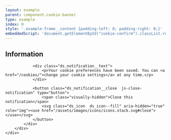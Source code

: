 ```yaml
---
layout: example
parent: component.cookie-banner
type: example
index: 0
style: '.example-frame__content {padding-left: 0; padding-right: 0;}'
embeddedScript: 'document.getElementById("cookie-confirm").classList.remove("fully-hidden");'
---
```


<div id="cookie-confirm" class="ds_notification  ds_notification--cookie-success  ds_reversed  fully-hidden  js-confirm-cookie-content" data-module="ds-notification">
    <div class="ds_wrapper">
        <div class="ds_notification__content">
            <div class="ds_notification__text">
                <h2 class="visually-hidden">Information</h2>

                <div class="ds_notification__text">
                    <p>Your cookie preferences have been saved. You can <a href="/cookies/">change your cookie settings</a> at any time.</p>
                </div>

                <button class="ds_notification__close  js-close-notification" type="button">
                    <span class="visually-hidden">Close this notification</span>
                    <svg class="ds_icon  ds_icon--fill" aria-hidden="true" role="img"><use href="/assets/images/icons/icons.stack.svg#close"></use></svg>
                </button>
            </div>
        </div>
    </div>
</div>
